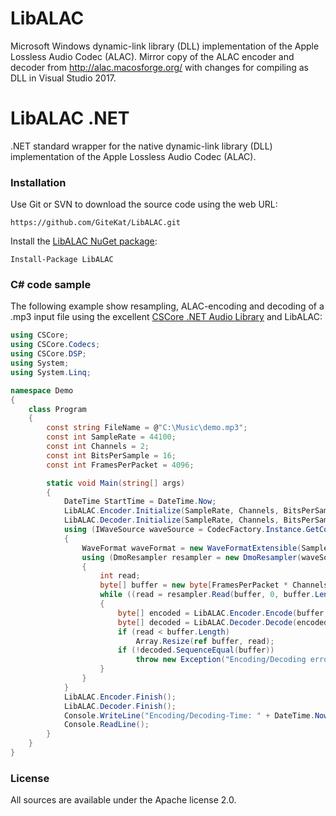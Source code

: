 # LibALAC

Microsoft Windows dynamic-link library (DLL) implementation of the Apple Lossless Audio Codec (ALAC).
Mirror copy of the ALAC encoder and decoder from http://alac.macosforge.org/ with changes for compiling as DLL in Visual Studio 2017.

# LibALAC .NET

.NET standard wrapper for the native dynamic-link library (DLL) implementation of the Apple Lossless Audio Codec (ALAC).

### Installation ###

Use Git or SVN to download the source code using the web URL:

    https://github.com/GiteKat/LibALAC.git

Install the [LibALAC NuGet package](https://www.nuget.org/packages/LibALAC/):

    Install-Package LibALAC

### C# code sample ###

The following example show resampling, ALAC-encoding and decoding of a .mp3 input file using the excellent [CSCore .NET Audio Library](https://github.com/filoe/cscore) and LibALAC:

```c#
using CSCore;
using CSCore.Codecs;
using CSCore.DSP;
using System;
using System.Linq;

namespace Demo
{
    class Program
    {
        const string FileName = @"C:\Music\demo.mp3";
        const int SampleRate = 44100;
        const int Channels = 2;
        const int BitsPerSample = 16;
        const int FramesPerPacket = 4096;

        static void Main(string[] args)
        {
            DateTime StartTime = DateTime.Now;
            LibALAC.Encoder.Initialize(SampleRate, Channels, BitsPerSample, FramesPerPacket, false);
            LibALAC.Decoder.Initialize(SampleRate, Channels, BitsPerSample, FramesPerPacket);
            using (IWaveSource waveSource = CodecFactory.Instance.GetCodec(FileName))
            {
                WaveFormat waveFormat = new WaveFormatExtensible(SampleRate, BitsPerSample, Channels, AudioSubTypes.Pcm);
                using (DmoResampler resampler = new DmoResampler(waveSource, waveFormat))
                {
                    int read;
                    byte[] buffer = new byte[FramesPerPacket * Channels * (BitsPerSample / 8)];
                    while ((read = resampler.Read(buffer, 0, buffer.Length)) > 0)
                    {
                        byte[] encoded = LibALAC.Encoder.Encode(buffer, read);
                        byte[] decoded = LibALAC.Decoder.Decode(encoded);
                        if (read < buffer.Length)
                            Array.Resize(ref buffer, read);
                        if (!decoded.SequenceEqual(buffer))
                            throw new Exception("Encoding/Decoding error!");
                    }
                }
            }
            LibALAC.Encoder.Finish();
            LibALAC.Decoder.Finish();
            Console.WriteLine("Encoding/Decoding-Time: " + DateTime.Now.Subtract(StartTime));
            Console.ReadLine();
        }
    }
}
```
	
### License ###
	
All sources are available under the Apache license 2.0.
